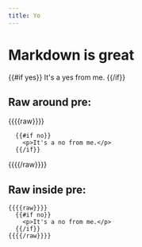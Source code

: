 ```yaml
---
title: Yo
---
```

# Markdown is great

{{#if yes}}
  It's a yes from me.
{{/if}}

## Raw around pre:

{{{{raw}}}}
```
  {{#if no}}
    <p>It's a no from me.</p>
  {{/if}}
```
{{{{/raw}}}}

## Raw inside pre:

```
{{{{raw}}}}
  {{#if no}}
    <p>It's a no from me.</p>
  {{/if}}
{{{{/raw}}}}
```